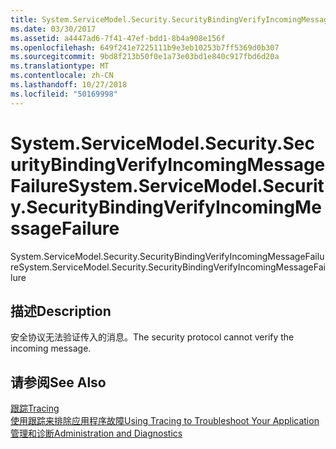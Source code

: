 ```yaml
---
title: System.ServiceModel.Security.SecurityBindingVerifyIncomingMessageFailure
ms.date: 03/30/2017
ms.assetid: a4447ad6-7f41-47ef-bdd1-8b4a908e156f
ms.openlocfilehash: 649f241e7225111b9e3eb10253b7ff5369d0b307
ms.sourcegitcommit: 9bd8f213b50f0e1a73e03bd1e840c917fbd6d20a
ms.translationtype: MT
ms.contentlocale: zh-CN
ms.lasthandoff: 10/27/2018
ms.locfileid: "50169998"
---
```

# <a name="systemservicemodelsecuritysecuritybindingverifyincomingmessagefailure"></a><span data-ttu-id="fb116-102">System.ServiceModel.Security.SecurityBindingVerifyIncomingMessageFailure</span><span class="sxs-lookup"><span data-stu-id="fb116-102">System.ServiceModel.Security.SecurityBindingVerifyIncomingMessageFailure</span></span>
<span data-ttu-id="fb116-103">System.ServiceModel.Security.SecurityBindingVerifyIncomingMessageFailure</span><span class="sxs-lookup"><span data-stu-id="fb116-103">System.ServiceModel.Security.SecurityBindingVerifyIncomingMessageFailure</span></span>  
  
## <a name="description"></a><span data-ttu-id="fb116-104">描述</span><span class="sxs-lookup"><span data-stu-id="fb116-104">Description</span></span>  
 <span data-ttu-id="fb116-105">安全协议无法验证传入的消息。</span><span class="sxs-lookup"><span data-stu-id="fb116-105">The security protocol cannot verify the incoming message.</span></span>  
  
## <a name="see-also"></a><span data-ttu-id="fb116-106">请参阅</span><span class="sxs-lookup"><span data-stu-id="fb116-106">See Also</span></span>  
 [<span data-ttu-id="fb116-107">跟踪</span><span class="sxs-lookup"><span data-stu-id="fb116-107">Tracing</span></span>](../../../../../docs/framework/wcf/diagnostics/tracing/index.md)  
 [<span data-ttu-id="fb116-108">使用跟踪来排除应用程序故障</span><span class="sxs-lookup"><span data-stu-id="fb116-108">Using Tracing to Troubleshoot Your Application</span></span>](../../../../../docs/framework/wcf/diagnostics/tracing/using-tracing-to-troubleshoot-your-application.md)  
 [<span data-ttu-id="fb116-109">管理和诊断</span><span class="sxs-lookup"><span data-stu-id="fb116-109">Administration and Diagnostics</span></span>](../../../../../docs/framework/wcf/diagnostics/index.md)
